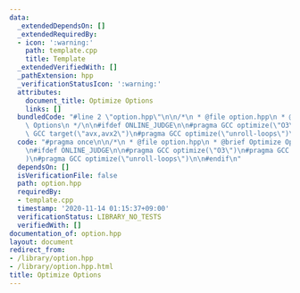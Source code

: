 ```yaml
---
data:
  _extendedDependsOn: []
  _extendedRequiredBy:
  - icon: ':warning:'
    path: template.cpp
    title: Template
  _extendedVerifiedWith: []
  _pathExtension: hpp
  _verificationStatusIcon: ':warning:'
  attributes:
    document_title: Optimize Options
    links: []
  bundledCode: "#line 2 \"option.hpp\"\n\n/*\n * @file option.hpp\n * @brief Optimize\
    \ Options\n */\n\n#ifdef ONLINE_JUDGE\n\n#pragma GCC optimize(\"O3\")\n#pragma\
    \ GCC target(\"avx,avx2\")\n#pragma GCC optimize(\"unroll-loops\")\n\n#endif\n"
  code: "#pragma once\n\n/*\n * @file option.hpp\n * @brief Optimize Options\n */\n\
    \n#ifdef ONLINE_JUDGE\n\n#pragma GCC optimize(\"O3\")\n#pragma GCC target(\"avx,avx2\"\
    )\n#pragma GCC optimize(\"unroll-loops\")\n\n#endif\n"
  dependsOn: []
  isVerificationFile: false
  path: option.hpp
  requiredBy:
  - template.cpp
  timestamp: '2020-11-14 01:15:37+09:00'
  verificationStatus: LIBRARY_NO_TESTS
  verifiedWith: []
documentation_of: option.hpp
layout: document
redirect_from:
- /library/option.hpp
- /library/option.hpp.html
title: Optimize Options
---
```

